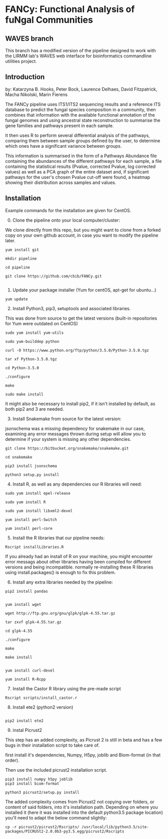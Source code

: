 # FANCy: Functional Analysis of fuNgal Communities

## WAVES branch

This branch has a modified version of the pipeline designed to work with the LIRMM lab's WAVES web interface for bioinformatics commandline utilities project.


## Introduction

by: Katarzyna B. Hooks, Peter Bock, Laurence Delhaes, David Fitzpatrick, Macha Nikolski, Marin Fierens

The FANCy pipeline uses ITS1/ITS2 sequencing results and a reference ITS database to predict the fungal species composition in a community, then combines that information with the available functional annotation of the fungal genomes and using ancestral state reconstruction to summarise the gene families and pathways present in each sample.

It then uses R to perform several differential analysis of the pathways, comparing them between sample groups defined by the user, to determine which ones have a significant variance between groups.

This information is summarised in the form of a Pathways Abundance file containing the abundances of the different pathways for each sample, a file containing the statistical results (Pvalue, corrected Pvalue, log corrected values) as well as a PCA graph of the entire dataset and, if significant pathways for the user's chosen Pvalue cut-off were found, a heatmap showing their distribution across samples and values.


## Installation

Example commands for the installation are given for CentOS.

0. Clone the pipeline onto your local computer/cluster:

We clone directly from this repo, but you might want to clone from a forked copy on your own github account, in case you want to modify the pipeline later.

 ```shell
 yum install git
 
 mkdir pipeline
 
 cd pipeline
 
 git clone https://github.com/cbib/FANCy.git
 
 
 ```


1. Update your package installer (Yum for centOS, apt-get for ubuntu...)

```shell
yum update
```

2. Install Python3, pip3, setuptools and associated libraries.

This was done from source to get the latest versions (built-in repositories for Yum were outdated on CentOS)

```shell
sudo yum install yum-utils 

sudo yum-builddep python 

curl -O https://www.python.org/ftp/python/3.5.0/Python-3.5.0.tgz 

tar xf Python-3.5.0.tgz

cd Python-3.5.0

./configure

make

sudo make install 

```

It might also be necessary to install pip2, if it isn't installed by default, as both pip2 and 3 are needed.


3. Install Snakemake from source for the latest version:

jsonschema was a missing dependency for snakemake in our case, examining any error messages thrown during setup will allow you to determine if your system is missing any other dependencies.

```shell
git clone https://bitbucket.org/snakemake/snakemake.git

cd snakemake

pip3 install jsonschema

python3 setup.py install
```

4. Install R, as well as any dependencies our R libraries will need:

```shell
sudo yum install epel-release

sudo yum install R

sudo yum install libxml2-devel

yum install perl-Switch

yum install perl-core

```

5. Install the R libraries that our pipeline needs:

```shell
Rscript installLibraries.R
```
If you  already had an install of R on your machine, you might encounter error messags about other libraries having been compiled for different versions and being incompatible. normally re-installing these R libraries using install.packages() is enough to fix this problem.

6. Install any extra libraries needed by the pipeline:

```shell
pip2 install pandas


yum install wget

wget http://ftp.gnu.org/gnu/glpk/glpk-4.55.tar.gz

tar zxvf glpk-4.55.tar.gz

cd glpk-4.55

./configure

make

make install


yum install curl-devel

yum install R-Rcpp

```



7. Install the Castor R library using the pre-made script

```shell
Rscript scripts/install_castor.r
```

8. Install ete2 (python2 version)

```shell

pip2 install ete2

```
9. instal Picrust2

This step has an added complexity, as Picrust 2 is still in beta and has a few bugs in their installation script to take care of.

first install it's dependencies, Numpy, H5py, joblib and Biom-format (in that order).

Then use the included picrust2 installation script.

```shell
pip3 install numpy h5py joblib
pip3 install biom-format

python3 picrust2/setup.py install
```
The added complexity comes from Picrust2 not copying over folders, or content of said folders, into it's installation path.
Depending on where you installed it (here it was installed into the default python3.5 package location) you'll need to adapt the below command slightly:

```shell
cp -r picrust2/picrust2/Rscripts/ /usr/local/lib/python3.5/site-packages/PICRUSt2-2.0.0b3-py3.5.egg/picrust2/Rscripts
```

